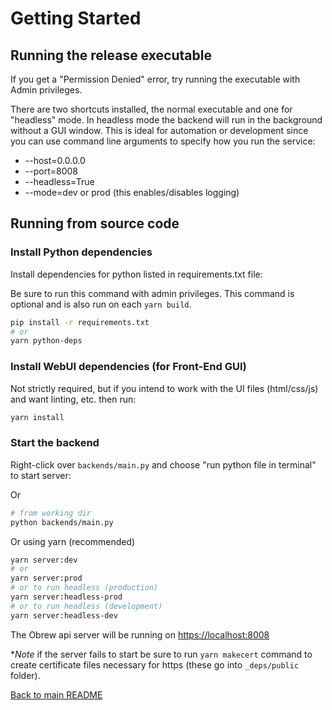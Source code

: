 # Getting Started

## Running the release executable

If you get a "Permission Denied" error, try running the executable with Admin privileges.

There are two shortcuts installed, the normal executable and one for "headless" mode. In headless mode the backend will run in the background without a GUI window. This is ideal for automation or development since you can use command line arguments to specify how you run the service:

- --host=0.0.0.0
- --port=8008
- --headless=True
- --mode=dev or prod (this enables/disables logging)

## Running from source code

### Install Python dependencies

Install dependencies for python listed in requirements.txt file:

Be sure to run this command with admin privileges. This command is optional and is also run on each `yarn build`.

```bash
pip install -r requirements.txt
# or
yarn python-deps
```

### Install WebUI dependencies (for Front-End GUI)

Not strictly required, but if you intend to work with the UI files (html/css/js) and want linting, etc. then run:

```bash
yarn install
```

### Start the backend

Right-click over `backends/main.py` and choose "run python file in terminal" to start server:

Or

```bash
# from working dir
python backends/main.py
```

Or using yarn (recommended)

```bash
yarn server:dev
# or
yarn server:prod
# or to run headless (production)
yarn server:headless-prod
# or to run headless (development)
yarn server:headless-dev
```

The Obrew api server will be running on [https://localhost:8008](https://localhost:8008)

\*_Note_ if the server fails to start be sure to run `yarn makecert` command to create certificate files necessary for https (these go into `_deps/public` folder).

[Back to main README](../README.md)
